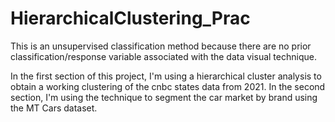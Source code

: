 # HierarchicalClustering_Prac

This is an unsupervised classification method because there are no prior classification/response variable 
associated with the data visual technique.

In the first section of this project, I'm using a hierarchical cluster analysis to obtain a working clustering 
of the cnbc states data from 2021. In the second section, I'm using the technique to segment the car market by brand 
using the MT Cars dataset.
